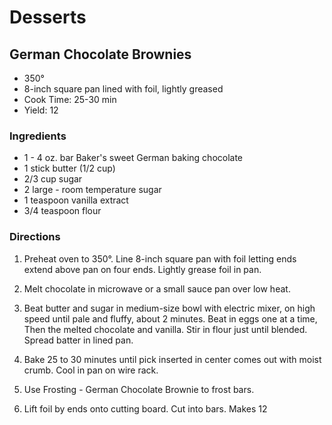 # Desserts

## German Chocolate Brownies

* 350°
* 8-inch square pan lined with foil, lightly greased
* Cook Time: 25-30 min
* Yield: 12

### Ingredients

* 1 - 4 oz. bar Baker's sweet German baking chocolate
* 1 stick butter (1/2 cup)
* 2/3 cup  sugar
* 2 large - room temperature sugar
* 1 teaspoon  vanilla extract
* 3/4 teaspoon  flour

### Directions


1.  Preheat oven to 350°.  Line 8-inch square pan with foil letting ends extend above pan on four ends.  Lightly grease foil in pan.

2.  Melt chocolate in microwave or a small sauce pan over low heat.

3.  Beat butter and sugar in medium-size bowl with electric mixer, on high speed until pale and fluffy, about 2 minutes.  Beat in eggs one at a time, Then the melted chocolate and vanilla.  Stir in flour just until blended.  Spread batter in lined pan.

4.  Bake 25 to 30 minutes until pick inserted in center comes out with moist crumb.  Cool in pan on wire rack.

5.  Use Frosting - German Chocolate Brownie to frost bars.

6.  Lift foil by ends onto cutting board.  Cut into bars.   Makes 12
